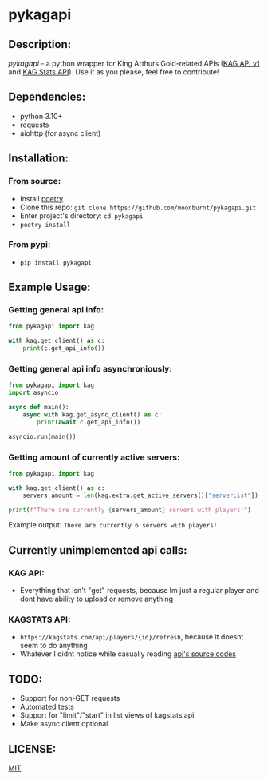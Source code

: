 # pykagapi

## Description:

*pykagapi* - a python wrapper for King Arthurs Gold-related APIs ([KAG API v1](https://api.kag2d.com/v1) and [KAG Stats API](https://kagstats.com/api)).
Use it as you please, feel free to contribute!

## Dependencies:

- python 3.10+
- requests
- aiohttp (for async client)

## Installation:

### From source:

- Install [poetry](https://python-poetry.org/docs/#installation)
- Clone this repo: `git clone https://github.com/moonburnt/pykagapi.git`
- Enter project's directory: `cd pykagapi`
- `poetry install`

### From pypi:

- `pip install pykagapi`

## Example Usage:

### Getting general api info:

```python
from pykagapi import kag

with kag.get_client() as c:
    print(c.get_api_info())
```

### Getting general api info asynchroniously:

```python
from pykagapi import kag
import asyncio

async def main():
    async with kag.get_async_client() as c:
        print(await c.get_api_info())

asyncio.run(main())
```

### Getting amount of currently active servers:

```python
from pykagapi import kag

with kag.get_client() as c:
    servers_amount = len(kag.extra.get_active_servers()["serverList"])

print(f"There are currently {servers_amount} servers with players!")
```

Example output:
`There are currently 6 servers with players!`


## Currently unimplemented api calls:

### KAG API:

- Everything that isn't "get" requests, because Im just a regular player and dont have ability to upload or remove anything

### KAGSTATS API:

- `https://kagstats.com/api/players/{id}/refresh`, because it doesnt seem to do anything
- Whatever I didnt notice while casually reading [api's source codes](https://github.com/Harrison-Miller/kagstats/tree/master/api)


## TODO:

- Support for non-GET requests
- Automated tests
- Support for "limit"/"start" in list views of kagstats api
- Make async client optional

## LICENSE:

[MIT](LICENSE)
